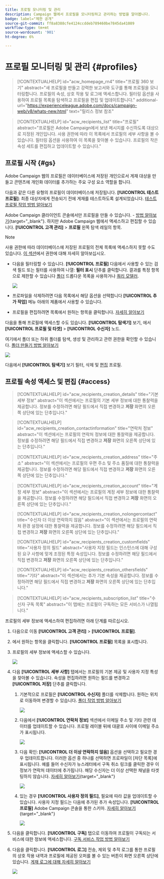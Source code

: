 ```yaml
---
title: 프로필 모니터링 및 관리
description: Campaign 웹에서 프로필을 모니터링하고 관리하는 방법을 알아봅니다.
badge: label="제한 공개"
source-git-commit: ff8a8388cfe4124ccddeb789460be7845da41089
workflow-type: tm+mt
source-wordcount: '901'
ht-degree: 6%

---
```


# 프로필 모니터링 및 관리 {#profiles}

>[!CONTEXTUALHELP]
>id="acw_homepage_rn4"
>title="프로필 360 보기"
>abstract="새 프로필을 만들고 강력한 보고서와 도구를 통해 프로필을 모니터링합니다. 프로필의 속성, 상호 작용 및 로그에 액세스합니다. 필터링 옵션을 사용하여 프로필 목록을 탐색하고 프로필을 편집 및 업데이트합니다."
>additional-url="https://experienceleague.adobe.com/docs/campaign-web/v8/whats-new.html" text="릴리스 정보 참조"

>[!CONTEXTUALHELP]
>id="acw_recipients_list"
>title="프로필"
>abstract="프로필은 Adobe Campaign에서 보낸 메시지를 수신하도록 대상으로 지정된 개인입니다. 사용 권한에 따라 이 목록에서 프로필의 세부 사항을 볼 수 있습니다. 필터링 옵션을 사용하여 이 목록을 찾아볼 수 있습니다. 프로필의 작은 속성 세트를 편집하고 업데이트할 수 있습니다."

## 프로필 시작 {#gs}

Adobe Campaign 웹의 프로필은 데이터베이스에 저장된 개인으로서 게재 대상을 만들고 콘텐츠에 개인화 데이터를 추가하는 주요 구성 요소 역할을 합니다.

다음과 같은 다른 유형의 프로필이 데이터베이스에 저장됩니다. **[!UICONTROL 테스트 프로필]**: 최종 대상자에게 전송되기 전에 게재를 테스트하도록 설계되었습니다. [테스트 프로필 작업 방법 알아보기](test-profiles.md)

Adobe Campaign 클라이언트 콘솔에서만 프로필을 만들 수 있습니다. - [방법 알아보기](https://experienceleague.adobe.com/docs/campaign/campaign-v8/audience/add-profiles/create-profiles.html){target="_blank"}. 하지만 Adobe Campaign 웹에서 액세스하고 편집할 수 있습니다. **[!UICONTROL 고객 관리]** > **프로필** 왼쪽 탐색 레일의 항목.

>[!NOTE]
>
>사용 권한에 따라 데이터베이스에 저장된 프로필의 전체 목록에 액세스하지 못할 수도 있습니다. [이 섹션](../get-started/permissions.md)에서 권한에 대해 자세히 알아보십시오.

* 다음을 필터링할 수 있습니다. **[!UICONTROL 프로필]** 다음에서 사용할 수 있는 검색 필드 또는 필터를 사용하여 나열: **필터 표시** 단추를 클릭합니다. 결과를 특정 항목으로 제한할 수 있습니다 [폴더](../get-started/permissions.md#folders) 드롭다운 목록을 사용하거나 [쿼리 모델러](../query/query-modeler-overview.md).

  ![](assets/profiles-list.png)

* 프로파일을 삭제하려면 다음 목록에서 해당 옵션을 선택합니다 **[!UICONTROL 추가 작업]** 메뉴 아래의 제품에서 사용할 수 있습니다.

* 프로필을 편집하려면 목록에서 원하는 항목을 클릭합니다. [자세히 알아보기](#access)

다음을 통해 프로필에 액세스할 수도 있습니다. **[!UICONTROL 탐색기]** 보기, 에서 **[!UICONTROL 프로필 및 타겟]** > **[!UICONTROL 수신자]** 노드.

여기에서 폴더 또는 하위 폴더를 탐색, 생성 및 관리하고 관련 권한을 확인할 수 있습니다. [폴더 만들기 방법 알아보기](../get-started/permissions.md#folders)

![](assets/profiles-explorer-folder.png)

다음에서 **[!UICONTROL 탐색기]** 보기 필터, 삭제 및 [편집](#access) 프로필.

## 프로필 속성 액세스 및 편집 {#access}

>[!CONTEXTUALHELP]
>id="acw_recipients_creation_details"
>title="기본 세부 정보"
>abstract="이 섹션에서는 프로필의 기본 세부 정보에 대한 통찰력을 제공합니다. 정보를 수정하려면 해당 필드에서 직접 변경하고 **저장** 화면의 오른쪽 상단에 있는 단추입니다."

>[!CONTEXTUALHELP]
>id="acw_recipients_creation_contactinformation"
>title="연락처 정보"
>abstract="이 섹션에서는 프로필의 연락처 정보에 대한 통찰력을 제공합니다. 정보를 수정하려면 해당 필드에서 직접 변경하고 **저장** 화면의 오른쪽 상단에 있는 단추입니다."

>[!CONTEXTUALHELP]
>id="acw_recipients_creation_address"
>title="주소"
>abstract="이 섹션에서는 프로필의 우편 주소 및 주소 품질에 대한 통찰력을 제공합니다. 정보를 수정하려면 해당 필드에서 직접 변경하고 **저장** 화면의 오른쪽 상단에 있는 단추입니다."

>[!CONTEXTUALHELP]
>id="acw_recipients_creation_account"
>title="계정 세부 정보"
>abstract="이 섹션에서는 프로필의 계정 세부 정보에 대한 통찰력을 제공합니다. 정보를 수정하려면 해당 필드에서 직접 변경하고 **저장** 화면의 오른쪽 상단에 있는 단추입니다."

>[!CONTEXTUALHELP]
>id="acw_recipients_creation_nolongercontact"
>title="수신자 더 이상 연락하지 않음"
>abstract="이 섹션에서는 프로필의 연락처 환경 설정에 대한 통찰력을 제공합니다. 정보를 수정하려면 해당 필드에서 직접 변경하고 **저장** 화면의 오른쪽 상단에 있는 단추입니다."

>[!CONTEXTUALHELP]
>id="acw_recipients_creation_customfields"
>title="사용자 정의 필드"
>abstract="사용자 지정 필드는 인스턴스에 대해 구성된 요구 사항에 맞게 조정된 특정 속성입니다. 정보를 수정하려면 해당 필드에서 직접 변경하고 **저장** 화면의 오른쪽 상단에 있는 단추입니다."

>[!CONTEXTUALHELP]
>id="acw_recipients_creation_othersfields"
>title="기타"
>abstract="이 섹션에서는 추가 기본 속성을 제공합니다. 정보를 수정하려면 해당 필드에서 직접 변경하고 **저장** 화면의 오른쪽 상단에 있는 단추입니다."

>[!CONTEXTUALHELP]
>id="acw_recipients_subscription_list"
>title="수신자 구독 목록"
>abstract="이 탭에는 프로필이 구독하는 모든 서비스가 나열됩니다."

프로필의 세부 정보에 액세스하여 편집하려면 아래 단계를 따르십시오.

1. 다음으로 이동 **[!UICONTROL 고객 관리]** > **[!UICONTROL 프로필]**.

1. 에서 원하는 항목을 클릭합니다. **[!UICONTROL 프로필]** 목록을 표시합니다.

1. 프로필의 세부 정보에 액세스할 수 있습니다.

   ![](assets/profile-details.png)

1. 다음 **[!UICONTROL 세부 사항]** 탭에서는 프로필의 기본 제공 및 사용자 지정 특성을 찾아볼 수 있습니다. 속성을 편집하려면 원하는 필드를 변경하고 **[!UICONTROL 저장]** 단추를 클릭합니다.

   1. 기본적으로 프로필은 **[!UICONTROL 수신자]** 폴더를 삭제합니다. 원하는 위치로 이동하여 변경할 수 있습니다. [폴더 작업 방법 알아보기](../get-started/permissions.md#folders)

      ![](assets/profile-folder.png)

   1. 다음에서 **[!UICONTROL 연락처 정보]** 섹션에서 이메일 주소 및 기타 관련 데이터를 업데이트할 수 있습니다. 프로필 레이블 뒤에 대괄호 사이에 이메일 주소가 표시됩니다.

      ![](assets/profile-address.png)

   1. 다음 확인: **[!UICONTROL 더 이상 연락하지 않음]** 옵션을 선택하고 필요한 경우 업데이트합니다. 이러한 옵션 중 하나를 선택하면 프로파일이 [차단 목록]에 표시됩니다. 예를 들어 수신자가 뉴스레터에서 구독 취소 링크를 클릭한 경우 이 정보가 연락처 데이터에 추가됩니다. 해당 수신자는 더 이상 선택한 채널을 타겟팅하지 않습니다. [자세히 알아보기](https://experienceleague.adobe.com/docs/campaign/campaign-v8/send/failures/quarantines.html){target="_blank"}

      ![](assets/profile-no-longer-contact.png)

   1. 있는 경우 **[!UICONTROL 사용자 정의 필드]**, 필요에 따라 값을 업데이트할 수 있습니다. 사용자 지정 필드는 다음에 추가된 추가 속성입니다. **[!UICONTROL 프로필]** Adobe Campaign 콘솔을 통한 스키마. [자세히 알아보기](https://experienceleague.adobe.com/docs/campaign/campaign-v8/developer/shemas-forms/extend-schema.html){target="_blank"}

      ![](assets/profile-custom-fields.png)

1. 다음을 클릭합니다. **[!UICONTROL 구독]** 탭으로 이동하여 프로필이 구독되는 서비스에 대한 정보에 액세스합니다. [구독 서비스 작업 방법 알아보기](manage-services.md)

1. 다음을 클릭합니다. **[!UICONTROL 로그]** 전송, 제외 및 추적 로그를 통한 프로필의 상호 작용 내역과 프로필에 제공된 오퍼를 볼 수 있는 버튼이 화면 오른쪽 상단에 있습니다. [게재 로그에 대해 자세히 알아보기](../monitor/delivery-logs.md)

   ![](assets/profile-logs.png)
